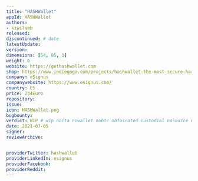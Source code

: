 ```yaml
---
title: "HASHWallet"
appId: HASHWallet
authors:
- kiwilamb
released: 
discontinued: # date
latestUpdate:
version:
dimensions: [54, 85, 1]
weight: 6
website: https://gethashwallet.com
shop: https://www.indiegogo.com/projects/hashwallet-the-most-secure-hardware-wallet#/
company: eSignus
companywebsite: https://www.esignus.com/
country: ES
price: 234Euro
repository: 
issue:
icon: HASHWallet.png
bugbounty:
verdict: WIP # wip noita nowallet nobtc obfuscated custodial nosource nonverifiable reproducible bounty defunct
date: 2021-07-05
signer:
reviewArchive:


providerTwitter: hashwallet
providerLinkedIn: esignus
providerFacebook: 
providerReddit: 
---
```


